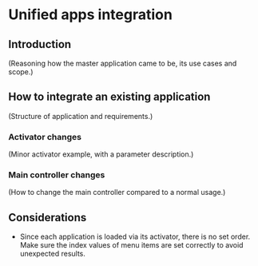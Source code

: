 # Unified apps integration

## Introduction

(Reasoning how the master application came to be, its use cases and scope.)

## How to integrate an existing application

(Structure of application and requirements.)

### Activator changes

(Minor activator example, with a parameter description.)

### Main controller changes

(How to change the main controller compared to a normal usage.)

## Considerations

* Since each application is loaded via its activator, there is no set order. Make sure the index values of menu
  items are set correctly to avoid unexpected results.